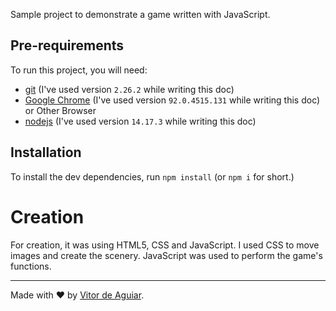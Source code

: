 Sample project to demonstrate a game written with JavaScript.

## Pre-requirements

To run this project, you will need:

- [git](https://git-scm.com/downloads) (I've used version `2.26.2` while writing this doc)
- [Google Chrome](https://www.google.com/intl/en_us/chrome/) (I've used version `92.0.4515.131` while writing this doc) or Other Browser
- [nodejs](https://nodejs.org/en/) (I've used version `14.17.3` while writing this doc)

## Installation

To install the dev dependencies, run `npm install` (or `npm i` for short.)

# Creation

For creation, it was using HTML5, CSS and JavaScript.
I used CSS to move images and create the scenery. JavaScript was used to perform the game's functions.

___

Made with ❤️ by [Vitor de Aguiar](https://www.linkedin.com/in/vitor-de-aguiar-4274a4219/).
